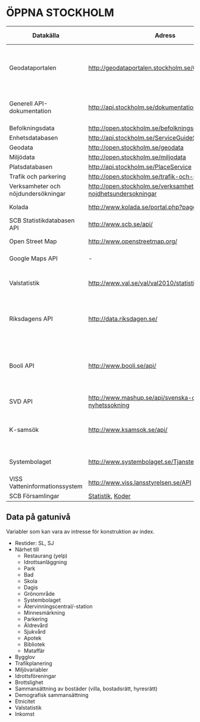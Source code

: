 ÖPPNA STOCKHOLM
===============

 Datakälla | Adress | R-Paket / exempel | Kommentar 
--------|------|-----|-------|
Geodataportalen | http://geodataportalen.stockholm.se/Geodataportalen/ | - | Metadata för ett stort antal API:er och andra källor från Open Stockholm
Generell API-dokumentation | http://api.stockholm.se/dokumentation/ | - | Länkar och dokumentation för flera API-tjänster
Befolkningsdata | http://open.stockholm.se/befolkningsdata | - | -
Enhetsdatabasen | http://api.stockholm.se/ServiceGuideService | - | -
Geodata | http://open.stockholm.se/geodata | LvWS | -
Miljödata | http://open.stockholm.se/miljodata | - | - 
Platsdatabasen | http://api.stockholm.se/PlaceService | - | -
Trafik och parkering | http://open.stockholm.se/trafik-och-parkering | - | -
Verksamheter och nöjdundersökningar | http://open.stockholm.se/verksamheter-och-nojdhetsundersokningar | - | -
Kolada | http://www.kolada.se/portal.php?page=index/api | - | Kommun, landsting
SCB Statistikdatabasen API | http://www.scb.se/api/ | [rSCB](https://github.com/LCHansson/rSCB) | -
Open Street Map | http://www.openstreetmap.org/ | [OpenStreetMap](http://cran.r-project.org/web/packages/OpenStreetMap/index.html), [ggmap](http://cran.r-project.org/web/packages/ggmap/index.html) | -
Google Maps API | - | [RgoogleMaps](http://cran.r-project.org/web/packages/RgoogleMaps/index.html), [ggmap](http://cran.r-project.org/web/packages/ggmap/index.html) | -
Valstatistik | http://www.val.se/val/val2010/statistik/ | - | Ledamöter, valresultat, kommun, landsting etc. 
Riksdagens API | http://data.riksdagen.se/ | [Lite kod](https://github.com/SwedishPensionsAgency/r-for-nyborjare/blob/master/code/swedish-parliament.R) | Dokument, ledamöter, voteringar, anföranden, etc.
Booli API | http://www.booli.se/api/ | [Request (sålda)](http://www.booli.se/api/explorer#/sold?q=göteborg) | Orimliga villkor - blir svårt att använda. Innehåller bostäder: gata, bild, slutpris, etc.
SVD API | http://www.mashup.se/api/svenska-dagbladet-api-nyhetssokning | - | Sök artiklar, json
K-samsök | http://www.ksamsok.se/api/ | - | Fornminnen, historisk/k-märkt bebyggelse, etc.
Systembolaget | http://www.systembolaget.se/Tjanster/Oppna-APIer/ | - | Butiker: adress, coordinat
VISS Vatteninformationssystem | http://www.viss.lansstyrelsen.se/API | - | -
SCB Församlingar | [Statistik](http://www.scb.se/sv_/Hitta-statistik/Statistik-efter-amne/Befolkning/Befolkningens-sammansattning/Befolkningsstatistik/25788/25795/), [Koder](http://www.scb.se/sv_/Hitta-statistik/Regional-statistik-och-kartor/Regionala-indelningar/Forsamlingar/) | - | -


## Data på gatunivå

Variabler som kan vara av intresse för konstruktion av index.

- Restider: SL, SJ
- Närhet till
    - Restaurang (yelp)
    - Idrottsanläggning
    - Park
    - Bad
    - Skola
    - Dagis
    - Grönområde
    - Systembolaget
    - Återvinningscentral/-station
    - Minnesmärkning
    - Parkering
    - Äldrevård
    - Sjukvård
    - Apotek
    - Bibliotek
    - Mataffär
- Bygglov
- Trafikplanering
- Miljövariabler
- Idrottsföreningar
- Brottslighet
- Sammansättning av bostäder (villa, bostadsrätt, hyresrätt)
- Demografisk sammansättning
- Etnicitet
- Valstatistik
- Inkomst

